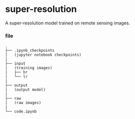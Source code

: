 # super-resolution
A super-resolution model trained on remote sensing images.

### file
    .
    ├── .ipynb_checkpoints 
    |   (jupyter notebook checkpoints)
    |
    ├── input
    |   (training images)
    |   ├── hr
    |   └── lr
    |
    ├── output
    |   (output model)
    |
    ├── raw
    |   (raw images)
    |
    └── code.ipynb
